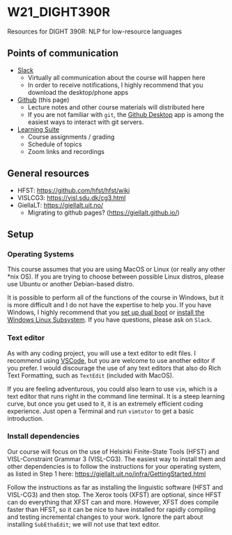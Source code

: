 # W21\_DIGHT390R

Resources for DIGHT 390R: NLP for low-resource languages

## Points of communication

* [Slack](https://reynoldsnlp.slack.com)
  * Virtually all communication about the course will happen here
  * In order to receive notifications, I highly recommend that you download the
    desktop/phone apps
* [Github](https://github.com/reynoldsnlp/W21_DIGHT390R) (this page)
  * Lecture notes and other course materials will distributed here
  * If you are not familiar with `git`, the
    [Github Desktop](https://desktop.github.com/) app is among the easiest ways
    to interact with git servers.
* [Learning Suite](https://learningsuite.byu.edu)
  * Course assignments / grading
  * Schedule of topics
  * Zoom links and recordings

## General resources

* HFST: https://github.com/hfst/hfst/wiki
* VISLCG3: https://visl.sdu.dk/cg3.html
* GiellaLT: https://giellalt.uit.no/
  * Migrating to github pages? (https://giellalt.github.io/)

## Setup

### Operating Systems

This course assumes that you are using MacOS or Linux (or really any other
\*nix OS). If you are trying to choose between possible Linux distros, please
use Ubuntu or another Debian-based distro.

It is possible to perform all of the functions of the course in Windows, but it
is more difficult and I do not have the expertise to help you.  If you have
Windows, I highly recommend that you [set up dual
boot](https://itsfoss.com/install-ubuntu-1404-dual-boot-mode-windows-8-81-uefi/)
or [install the Windows Linux
Subsystem](https://docs.microsoft.com/en-us/windows/wsl/install-win10#manual-installation-steps).
If you have questions, please ask on `Slack`.

### Text editor

As with any coding project, you will use a text editor to edit files. I
recommend using [VSCode](https://code.visualstudio.com/), but you are welcome
to use another editor if you prefer. I would discourage the use of any text
editors that also do Rich Text Formatting, such as `TextEdit` (included with
MacOS).

If you are feeling adventurous, you could also learn to use `vim`, which is a
text editor that runs right in the command line terminal. It is a steep
learning curve, but once you get used to it, it is an extremely efficient
coding experience. Just open a Terminal and run `vimtutor` to get a basic
introduction.

### Install dependencies

Our course will focus on the use of Helsinki Finite-State Tools (HFST) and
VISL-Constraint Grammar 3 (VISL-CG3). The easiest way to install them and other
dependencies is to follow the instructions for your operating system, as listed
in Step 1 here: https://giellalt.uit.no/infra/GettingStarted.html

Follow the instructions as far as installing the linguistic software (HFST and
VISL-CG3) and then stop. The Xerox tools (XFST) are optional, since HFST can do
everything that XFST can and more. However, XFST does compile faster than HFST,
so it can be nice to have installed for rapidly compiling and testing
incremental changes to your work. Ignore the part about installing
`SubEthaEdit`; we will not use that text editor.
